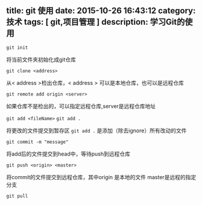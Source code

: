 title: git 使用
date: 2015-10-26 16:43:12
category: 技术
tags: [ git,项目管理 ]
description: 学习Git的使用
---
 `git init`  

将当前文件夹初始化成git仓库
	
 `git clone <address>`
 
从< address >检出仓库，< address > 可以是本地仓库，也可以是远程仓库

`git remote add origin <server>`

如果仓库不是检出的，可以指定远程仓库,server是远程仓库地址

`git add <fileName>`  `git add .`

将更改的文件提交到暂存区 `git add .` 是添加（除去ignore）所有改动的文件

`git commit -m "message"`

将add后的文件提交到head中，等待push到远程仓库

`git push <origin> <master>`

将commit的文件提交到远程仓库，其中origin 是本地的文件 master是远程的指定分支

`git pull`

